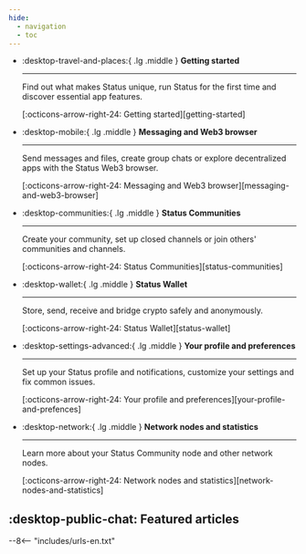 ```yaml
---
hide:
  - navigation
  - toc
---
```


<div class="grid cards" markdown>

-   :desktop-travel-and-places:{ .lg .middle } **Getting started**

    ---

    Find out what makes Status unique, run Status for the first time and discover essential app features.

    [:octicons-arrow-right-24: Getting started][getting-started]

-   :desktop-mobile:{ .lg .middle } **Messaging and Web3 browser**

    ---

    Send messages and files, create group chats or explore decentralized apps with the Status Web3 browser.

    [:octicons-arrow-right-24: Messaging and Web3 browser][messaging-and-web3-browser]

-   :desktop-communities:{ .lg .middle } **Status Communities**

    ---

    Create your community, set up closed channels or join others' communities and channels.

    [:octicons-arrow-right-24: Status Communities][status-communities]

-   :desktop-wallet:{ .lg .middle } **Status Wallet**

    ---

    Store, send, receive and bridge crypto safely and anonymously.

    [:octicons-arrow-right-24: Status Wallet][status-wallet]

-   :desktop-settings-advanced:{ .lg .middle } **Your profile and preferences**

    ---

    Set up your Status profile and notifications, customize your settings and fix common issues.

    [:octicons-arrow-right-24: Your profile and preferences][your-profile-and-prefences]

-   :desktop-network:{ .lg .middle } **Network nodes and statistics**

    ---

    Learn more about your Status Community node and other network nodes.

    [:octicons-arrow-right-24: Network nodes and statistics][network-nodes-and-statistics]

</div>

## :desktop-public-chat: Featured articles

--8<-- "includes/urls-en.txt"
